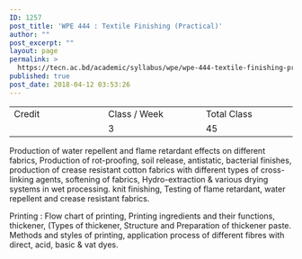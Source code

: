 ```yaml
---
ID: 1257
post_title: 'WPE 444 : Textile Finishing (Practical)'
author: ""
post_excerpt: ""
layout: page
permalink: >
  https://tecn.ac.bd/academic/syllabus/wpe/wpe-444-textile-finishing-practical
published: true
post_date: 2018-04-12 03:53:26
---
```

<table width="623">
<tbody>
<tr>
<td width="206">Credit</td>
<td width="217">Class / Week</td>
<td width="200">Total Class</td>
</tr>
<tr>
<td width="206"></td>
<td width="217">3</td>
<td width="200">45</td>
</tr>
</tbody>
</table>
Production of water repellent and flame retardant effects on different fabrics, Production of rot-proofing, soil release, antistatic, bacterial finishes, production of crease resistant cotton fabrics with different types of cross-linking agents, softening of fabrics, Hydro-extraction &amp; various drying systems in wet processing. knit finishing, Testing of flame retardant, water repellent and crease resistant fabrics.

Printing : Flow chart of printing, Printing ingredients and their functions, thickener, (Types of thickener, Structure and Preparation of thickener paste. Methods and styles of printing, application process of different fibres with direct, acid, basic &amp; vat dyes.